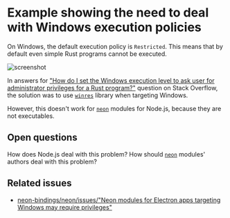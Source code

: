 # Example showing the need to deal with Windows execution policies

On Windows, the default execution policy is `Restricted`. This means that
by default even simple Rust programs cannot be executed.

![screenshot](https://i.imgur.com/XVCkgCS.png)

In answers for ["How do I set the Windows execution level to ask user for administrator privileges for a Rust program?"](https://stackoverflow.com/questions/53846395/how-do-i-set-the-windows-execution-level-to-ask-user-for-administrator-privilege) question on Stack Overflow, the solution was to use [`winres`](https://crates.io/crates/winres) library when targeting Windows.

However, this doesn't work for [`neon`](https://crates.io/crates/neon) modules for Node.js, because they are not executables.

## Open questions

How does Node.js deal with this problem? How should [`neon`](https://crates.io/crates/neon) modules' authors deal with this problem?

## Related issues

* [neon-bindings/neon/issues/"Neon modules for Electron apps targeting Windows may require privileges"](https://github.com/neon-bindings/neon/issues/956)
